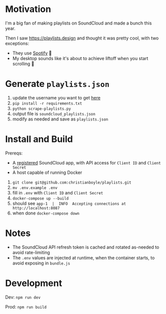 Motivation
========

I'm a big fan of making playlists on SoundCloud and made a bunch this year.

Then I saw https://playlists.design and thought it was pretty cool, with two exceptions:
 - They use [Spotify](https://musictech.com/news/music/spotify-uses-ghost-artists-on-playlists-report-claims/) 🤮
 - My desktop sounds like it's about to achieve liftoff when you start scrolling 🚁

Generate `playlists.json`
========

1. update the username you want to get [here](https://github.com/christianboyle/playlists/blob/main/scrape-playlists.py#L16)
2. `pip install -r requirements.txt`
3. `python scrape-playlists.py`
4. output file is `soundcloud_playlists.json`
5. modify as needed and save as `playlists.json`

Install and Build
========

Prereqs:
 - A [registered](https://developers.soundcloud.com/) SoundCloud app, with API access for `Client ID` and `Client Secret`
 - A host capable of running Docker

1. `git clone git@github.com:christianboyle/playlists.git`
2. `mv .env.example .env`
3. fill in `.env` with `Client ID` and `Client Secret`
4. `docker-compose up --build`
5. should see `app-1  |  INFO  Accepting connections at http://localhost:8087`
5. when done `docker-compose down`

Notes
========

- The SoundCloud API refresh token is cached and rotated as-needed to avoid rate-limiting
- The `.env` values are injected at runtime, when the container starts, to avoid exposing in `bundle.js`

Development
========

Dev: `npm run dev`

Prod: `npm run build`
